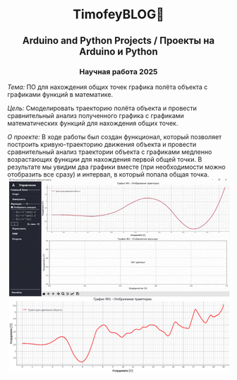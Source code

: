 # <h1 align="center">TimofeyBLOG👋</h1>
## <h2 align="center">Arduino and Python Projects / Проекты на Arduino и Python</h2> <h3 align="center">Научная работа 2025</h3>
_Тема:_ ПО для нахождения общих точек графика полёта объекта с графиками функций в математике.

_Цель:_ Смоделировать траекторию полёта объекта и провести сравнительный анализ полученного графика с графиками математических функций для нахождения общих точек.

_О проекте:_ В ходе работы был создан функционал, который позволяет построить кривую-траекторию движения объекта и провести сравнительный анализ траектории объекта с графиками медленно возрастающих функции для нахождения первой общей точки. В результате мы увидим два графики вместе (при необходимости можно отобразить все сразу) и интервал, в который попала общая точка.
<img src="https://github.com/TimofeyVeprev/gifs_and_pictures/blob/main/scientific_work_25/anim.gif?raw=true" align="right" width=500>

<img src="https://github.com/TimofeyVeprev/gifs_and_pictures/blob/main/scientific_work_25/traect2-img.png?raw=true" align="right" width=500>


<!--
**TimofeyVeprev/TimofeyVeprev** is a ✨ _special_ ✨ repository because its `README.md` (this file) appears on your GitHub profile.

Here are some ideas to get you started:

- 🔭 I’m currently working on ...
- 🌱 I’m currently learning ...
- 👯 I’m looking to collaborate on ...
- 🤔 I’m looking for help with ...
- 💬 Ask me about ...
- 📫 How to reach me: ...
- 😄 Pronouns: ...
- ⚡ Fun fact: ...
-->

